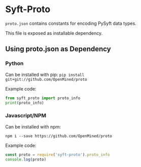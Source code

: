 # Syft-Proto

`proto.json` contains constants for encoding PySyft data types.

This file is exposed as installable dependency.

## Using proto.json as Dependency

### Python

Can be installed with pip:
`pip install git+git://github.com/OpenMined/proto`

Example code:

```python
from syft_proto import proto_info
print(proto_info)
```

### Javascript/NPM

Can be installed with npm:

`npm i --save https://github.com/OpenMined/proto`

Example code:

```js
const proto = require('syft-proto').proto_info
console.log(proto)
```

